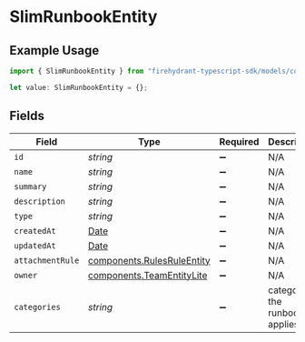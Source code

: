 # SlimRunbookEntity

## Example Usage

```typescript
import { SlimRunbookEntity } from "firehydrant-typescript-sdk/models/components";

let value: SlimRunbookEntity = {};
```

## Fields

| Field                                                                                         | Type                                                                                          | Required                                                                                      | Description                                                                                   |
| --------------------------------------------------------------------------------------------- | --------------------------------------------------------------------------------------------- | --------------------------------------------------------------------------------------------- | --------------------------------------------------------------------------------------------- |
| `id`                                                                                          | *string*                                                                                      | :heavy_minus_sign:                                                                            | N/A                                                                                           |
| `name`                                                                                        | *string*                                                                                      | :heavy_minus_sign:                                                                            | N/A                                                                                           |
| `summary`                                                                                     | *string*                                                                                      | :heavy_minus_sign:                                                                            | N/A                                                                                           |
| `description`                                                                                 | *string*                                                                                      | :heavy_minus_sign:                                                                            | N/A                                                                                           |
| `type`                                                                                        | *string*                                                                                      | :heavy_minus_sign:                                                                            | N/A                                                                                           |
| `createdAt`                                                                                   | [Date](https://developer.mozilla.org/en-US/docs/Web/JavaScript/Reference/Global_Objects/Date) | :heavy_minus_sign:                                                                            | N/A                                                                                           |
| `updatedAt`                                                                                   | [Date](https://developer.mozilla.org/en-US/docs/Web/JavaScript/Reference/Global_Objects/Date) | :heavy_minus_sign:                                                                            | N/A                                                                                           |
| `attachmentRule`                                                                              | [components.RulesRuleEntity](../../models/components/rulesruleentity.md)                      | :heavy_minus_sign:                                                                            | N/A                                                                                           |
| `owner`                                                                                       | [components.TeamEntityLite](../../models/components/teamentitylite.md)                        | :heavy_minus_sign:                                                                            | N/A                                                                                           |
| `categories`                                                                                  | *string*                                                                                      | :heavy_minus_sign:                                                                            | categories the runbook applies to                                                             |